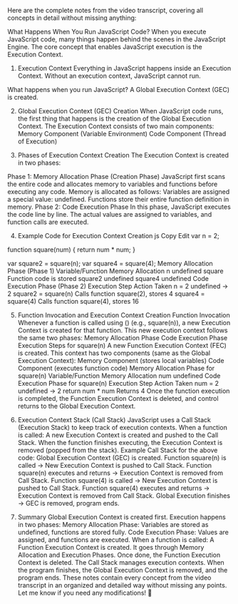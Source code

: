 Here are the complete notes from the video transcript, covering all concepts in detail without missing anything:

What Happens When You Run JavaScript Code?
When you execute JavaScript code, many things happen behind the scenes in the JavaScript Engine. The core concept that enables JavaScript execution is the Execution Context.

1. Execution Context
Everything in JavaScript happens inside an Execution Context. Without an execution context, JavaScript cannot run.

What happens when you run JavaScript?
A Global Execution Context (GEC) is created.

2. Global Execution Context (GEC) Creation
When JavaScript code runs, the first thing that happens is the creation of the Global Execution Context.
The Execution Context consists of two main components:
Memory Component (Variable Environment)
Code Component (Thread of Execution)

4. Phases of Execution Context Creation
The Execution Context is created in two phases:

Phase 1: Memory Allocation Phase (Creation Phase)
JavaScript first scans the entire code and allocates memory to variables and functions before executing any code.
Memory is allocated as follows:
Variables are assigned a special value: undefined.
Functions store their entire function definition in memory.
Phase 2: Code Execution Phase
In this phase, JavaScript executes the code line by line.
The actual values are assigned to variables, and function calls are executed.

4. Example Code for Execution Context Creation
js
Copy
Edit
var n = 2;

function square(num) {
    return num * num;
}

var square2 = square(n);
var square4 = square(4);
Memory Allocation Phase (Phase 1)
Variable/Function	Memory Allocation
n	undefined
square	Function code is stored
square2	undefined
square4	undefined
Code Execution Phase (Phase 2)
Execution Step	Action Taken
n = 2	undefined → 2
square2 = square(n)	Calls function square(2), stores 4
square4 = square(4)	Calls function square(4), stores 16

5. Function Invocation and Execution Context Creation
Function Invocation
Whenever a function is called using () (e.g., square(n)), a new Execution Context is created for that function.
This new execution context follows the same two phases:
Memory Allocation Phase
Code Execution Phase
Execution Steps for square(n)
A new Function Execution Context (FEC) is created.
This context has two components (same as the Global Execution Context):
Memory Component (stores local variables)
Code Component (executes function code)
Memory Allocation Phase for square(n)
Variable/Function	Memory Allocation
num	undefined
Code Execution Phase for square(n)
Execution Step	Action Taken
num = 2	undefined → 2
return num * num	Returns 4
Once the function execution is completed, the Function Execution Context is deleted, and control returns to the Global Execution Context.

7. Execution Context Stack (Call Stack)
JavaScript uses a Call Stack (Execution Stack) to keep track of execution contexts.
When a function is called:
A new Execution Context is created and pushed to the Call Stack.
When the function finishes executing, the Execution Context is removed (popped from the stack).
Example Call Stack for the above code:
Global Execution Context (GEC) is created.
Function square(n) is called → New Execution Context is pushed to Call Stack.
Function square(n) executes and returns → Execution Context is removed from Call Stack.
Function square(4) is called → New Execution Context is pushed to Call Stack.
Function square(4) executes and returns → Execution Context is removed from Call Stack.
Global Execution finishes → GEC is removed, program ends.

8. Summary
Global Execution Context is created first.
Execution happens in two phases:
Memory Allocation Phase: Variables are stored as undefined, functions are stored fully.
Code Execution Phase: Values are assigned, and functions are executed.
When a function is called:
A Function Execution Context is created.
It goes through Memory Allocation and Execution Phases.
Once done, the Function Execution Context is deleted.
The Call Stack manages execution contexts.
When the program finishes, the Global Execution Context is removed, and the program ends.
These notes contain every concept from the video transcript in an organized and detailed way without missing any points. Let me know if you need any modifications! 🚀







